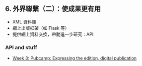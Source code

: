 ## 6. 外界聯繫（二）：使成果更有用	
* XML 資料庫
* 網上出版框架（如 Flask 等）
* 提供網上資料交換，帶動進一步研究：API


### API and stuff
* [Week 3: Pubcamp: Expressing the edition, digital publication](https://github.com/Pittsburgh-NEH-Institute/Institute-Materials-2017/blob/ed3fe0a1f857d7e305eff95f6c22bd4ba51ce3e4/schedule/week_3/topics.md)
